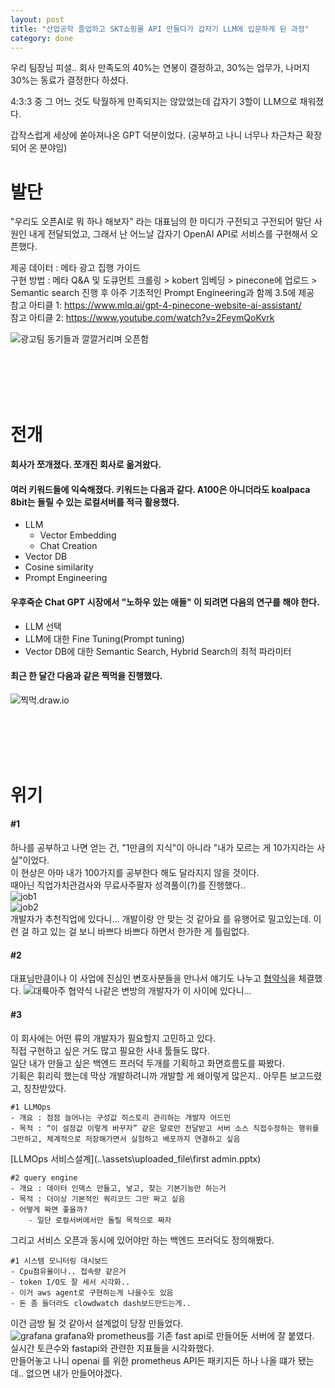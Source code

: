 ```yaml
---
layout: post
title: "산업공학 졸업하고 SKT쇼핑몰 API 만들다가 갑자기 LLM에 입문하게 된 과정"
category: done
---
```


우리 팀장님 피셜.. 회사 만족도의 40%는 연봉이 결정하고, 30%는 업무가, 나머지 30%는 동료가 결정한다 하셨다.

4:3:3 중 그 어느 것도 탁월하게 만족되지는 않았었는데
갑자기 3할이 LLM으로 채워졌다.

갑작스럽게 세상에 쏟아져나온 GPT 덕분이었다. (공부하고 나니 너무나 차근차근 확장되어 온 분야임) 

# 발단
"우리도 오픈AI로 뭐 하나 해보자" 라는 대표님의 한 마디가 구전되고 구전되어 말단 사원인 내게 전달되었고, 그래서 난 어느날 갑자기 OpenAI API로 서비스를 구현해서 오픈했다.

제공 데이터 : 메타 광고 집행 가이드    
구현 방법 : 메타 Q&A 및 도큐먼트 크롤링 > kobert 임베딩 > pinecone에 업로드 > Semantic search 진행 후 아주 기초적인 Prompt Engineering과 함께 3.5에 제공     
참고 아티클 1: https://www.mlq.ai/gpt-4-pinecone-website-ai-assistant/    
참고 아티클 2: https://www.youtube.com/watch?v=2FeymQoKvrk

![광고팀 동기들과 깔깔거리며 오픈함](..\assets\image\IMG_9807.JPG)

    
<br><br><br><br>    
# 전개

#### 회사가 쪼개졌다. 쪼개진 회사로 옮겨왔다.    
#### 여러 키워드들에 익숙해졌다. 키워드는 다음과 같다. A100은 아니더라도 koalpaca 8bit는 돌릴 수 있는 로컬서버를 적극 활용했다.
  - LLM
    - Vector Embedding
    - Chat Creation
  - Vector DB
  - Cosine similarity
  - Prompt Engineering    
#### 우후죽순 Chat GPT 시장에서 "노하우 있는 애들" 이 되려면 다음의 연구를 해야 한다.
  - LLM 선택
  - LLM에 대한 Fine Tuning(Prompt tuning)
  - Vector DB에 대한 Semantic Search, Hybrid Search의 최적 파라미터    

#### 최근 한 달간 다음과 같은 찍먹을 진행했다.
![찍먹.draw.io](..\assets\image\nyam.png)
    
    
<br><br><br><br>    
# 위기
    
    

#### #1
하나를 공부하고 나면 얻는 건, "1만큼의 지식"이 아니라 "내가 모르는 게 10가지라는 사실"이었다.    
이 현상은 아마 내가 100가지를 공부한다 해도 달라지지 않을 것이다.    
때아닌 직업가치관검사와 무료사주팔자 성격풀이(?)를 진행했다..    
![job1](..\assets\image\job1.png)    
![job2](..\assets\image\job2.png)    
개발자가 추천직업에 있다니... 개발이랑 안 맞는 것 같아요 를 유행어로 밀고있는데.
이런 걸 하고 있는 걸 보니 바쁘다 바쁘다 하면서 한가한 게 틀림없다.
    
        
           
#### #2
대표님만큼이나 이 사업에 진심인 변호사분들을 만나서 얘기도 나누고 [협약식](https://www.draju.com/ko/sub/firm_news.html?type=view&bsNo=2687)을 체결했다.
![대륙아주 협약식](..\assets\image.png)
나같은 변방의 개발자가 이 사이에 있다니...


    

#### #3
이 회사에는 어떤 류의 개발자가 필요할지 고민하고 있다.    
직접 구현하고 싶은 거도 많고 필요한 사내 툴들도 많다.    
일단 내가 만들고 싶은 백엔드 프러덕 두개를 기획하고 화면흐름도를 짜봤다.    
기획은 휘리릭 했는데 막상 개발하려니까 개발할 게 왜이렇게 많은지.. 아무튼 보고드렸고, 칭찬받았다.
    
```
#1 LLMOps
- 개요 : 점점 늘어나는 구성값 히스토리 관리하는 개발자 어드민
- 목적 : “이 설정값 이렇게 바꾸자” 같은 말로만 전달받고 서버 소스 직접수정하는 행위를 그만하고, 체계적으로 저장해가면서 실험하고 배포까지 연결하고 싶음
```
[LLMOps 서비스설계](..\assets\uploaded_file\first admin.pptx)
```
#2 query engine
- 개요 : 데이터 인덱스 만들고, 넣고, 찾는 기본기능만 하는거
- 목적 : 더이상 기본적인 쿼리코드 그만 짜고 싶음 
- 어떻게 짜면 좋을까?
    - 일단 로컬서버에서만 돌릴 목적으로 짜자
```
    
그리고 서비스 오픈과 동시에 있어야만 하는 백엔드 프러덕도 정의해봤다.
```
#1 시스템 모니터링 대시보드
- Cpu점유율이나.. 접속량 같은거
- token I/O도 잘 세서 시각화..
- 이거 aws agent로 구현하는게 나을수도 있음
- 돈 좀 들더라도 clowdwatch dash보드만드는게.. 
```
이건 금방 될 것 같아서 설계없이 당장 만들었다.    
![grafana](..\assets\image\2023-07-20grafana.png)
grafana와 prometheus를 기존 fast api로 만들어둔 서버에 잘 붙였다.      
실시간 토큰수와 fastapi와 관련한 지표들을 시각화했다.     
만들어놓고 나니 openai 를 위한 prometheus API든 패키지든 하나 나올 떄가 됐는데.. 없으면 내가 만들어야겠다.    
